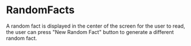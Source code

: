 # RandomFacts
A random fact is displayed in the center of the screen for the user to read, the user can press "New Random Fact" button to generate 
a different random fact.
